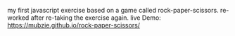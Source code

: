 my first javascript exercise based on a game called rock-paper-scissors.
re-worked after re-taking the exercise again.
live Demo: https://mubzie.github.io/rock-paper-scissors/
